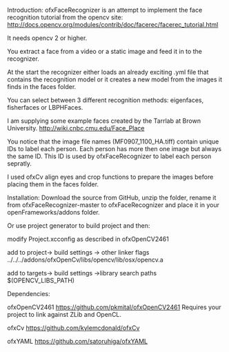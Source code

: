 Introduction:
ofxFaceRecognizer is an attempt to implement the face recognition tutorial from the opencv site:
http://docs.opencv.org/modules/contrib/doc/facerec/facerec_tutorial.html

It needs opencv 2 or higher.

You extract a face from a video or a static image and feed it in to the recognizer.

At the start the recognizer either loads an already exciting .yml file that contains the recognition model or it creates a new model from the images it finds in the faces folder.

You can select between 3 different recognition methods: eigenfaces, fisherfaces or LBPHFaces.

I am supplying some example faces created by the Tarrlab at Brown University.
http://wiki.cnbc.cmu.edu/Face_Place

You notice that the image file names (MF0907_1100_HA.tiff) contain unique IDs to label each person.
Each person has more then one image but always the same ID. This ID is used by ofxFaceRecognizer to label each person sepratly.

I used ofxCv align eyes and crop functions to prepare the images before placing them in the faces folder.


Installation:
Download the source from GitHub, unzip the folder, rename it from ofxFaceRecognizer-master to ofxFaceRecognizer and place it in your openFrameworks/addons folder.

Or use project generator to build project and then:

modify Project.xcconfig as described in ofxOpenCV2461

add to
project-> build settings -> other linker flags
../../../addons/ofxOpenCv/libs/opencv/lib/osx/opencv.a

add to
targets-> build settings ->library search paths
$(OPENCV_LIBS_PATH)


Dependencies:

ofxOpenCV2461
https://github.com/pkmital/ofxOpenCV2461
Requires your project to link against ZLib and OpenCL.

ofxCv
https://github.com/kylemcdonald/ofxCv

ofxYAML
https://github.com/satoruhiga/ofxYAML
